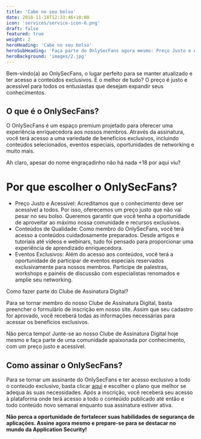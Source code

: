 ```yaml
---
title: 'Cabe no seu bolso'
date: 2018-11-18T12:33:46+10:00
icon: 'services/service-icon-6.png'
draft: false
featured: true
weight: 2
heroHeading: 'Cabe no seu bolso'
heroSubHeading: 'Faça parte do OnlySecFans agora mesmo: Preço Justo e Acessível'
heroBackground: 'images/2.jpg'
---
```


Bem-vindo(a) ao OnlySecFans, o lugar perfeito para se manter atualizado e ter acesso a conteúdos exclusivos. E o melhor de tudo? O preço é justo e acessível para todos os entusiastas que desejam expandir seus conhecimentos.

## O que é o OnlySecFans?

O OnlySecFans é um espaço premium projetado para oferecer uma experiência enriquecedora aos nossos membros. Através da assinatura, você terá acesso a uma variedade de benefícios exclusivos, incluindo conteúdos selecionados, eventos especiais, oportunidades de networking e muito mais.

Ah claro, apesar do nome engraçadinho não há nada +18 por aqui viu?

# Por que escolher o OnlySecFans?

- Preço Justo e Acessível: Acreditamos que o conhecimento deve ser acessível a todos. Por isso, oferecemos um preço justo que não vai pesar no seu bolso. Queremos garantir que você tenha a oportunidade de aproveitar ao máximo nossa comunidade e recursos exclusivos.
- Conteúdos de Qualidade: Como membro do OnlySecFans, você terá acesso a conteúdos cuidadosamente preparados. Desde artigos e tutoriais até vídeos e webinars, tudo foi pensado para proporcionar uma experiência de aprendizado enriquecedora.
- Eventos Exclusivos: Além do acesso aos conteúdos, você terá a oportunidade de participar de eventos especiais reservados exclusivamente para nossos membros. Participe de palestras, workshops e painéis de discussão com especialistas renomados e amplie seu networking.

Como fazer parte do Clube de Assinatura Digital?

Para se tornar membro do nosso Clube de Assinatura Digital, basta preencher o formulário de inscrição em nosso site. Assim que seu cadastro for aprovado, você receberá todas as informações necessárias para acessar os benefícios exclusivos.

Não perca tempo! Junte-se ao nosso Clube de Assinatura Digital hoje mesmo e faça parte de uma comunidade apaixonada por conhecimento, com um preço justo e acessível.

## Como assinar o OnlySecFans?

Para se tornar um assinante do OnlySecFans e ter acesso exclusivo a todo o conteúdo exclusivo, basta clicar [aqui](https://pay.hotmart.com/P82624344I) e escolher o plano que melhor se adequa às suas necessidades. Após a inscrição, você receberá seu acesso à plataforma onde terá acesso a todo o conteúido publicado até então e todo conteúdo novo semanal enquanto sua assinatura estiver ativa.

**Não perca a oportunidade de fortalecer suas habilidades de segurança de aplicações. Assine agora mesmo e prepare-se para se destacar no mundo da Application Security!**
